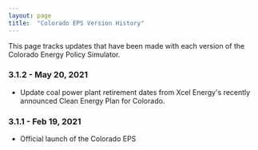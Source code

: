 ```yaml
---
layout: page
title:	"Colorado EPS Version History"
---
```

This page tracks updates that have been made with each version of the Colorado Energy Policy Simulator.

### **3.1.2 - May 20, 2021**

* Update coal power plant retirement dates from Xcel Energy's recently announced Clean Energy Plan for Colorado. 

### **3.1.1 - Feb 19, 2021**

* Official launch of the Colorado EPS




